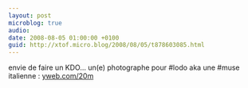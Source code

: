 ```yaml
---
layout: post
microblog: true
audio: 
date: 2008-08-05 01:00:00 +0100
guid: http://xtof.micro.blog/2008/08/05/t878603085.html
---
```

envie de faire un KDO... un(e) photographe pour #lodo aka une #muse italienne : [yweb.com/20m](http://yweb.com/20m)
